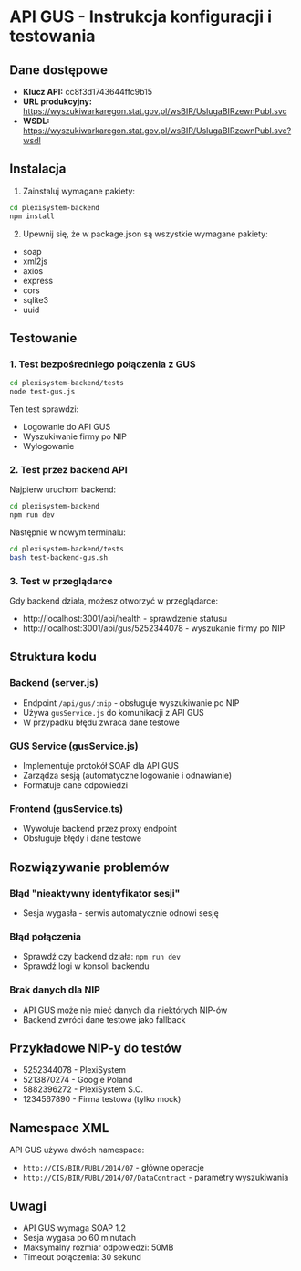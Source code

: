 # API GUS - Instrukcja konfiguracji i testowania

## Dane dostępowe
- **Klucz API:** cc8f3d1743644ffc9b15
- **URL produkcyjny:** https://wyszukiwarkaregon.stat.gov.pl/wsBIR/UslugaBIRzewnPubl.svc
- **WSDL:** https://wyszukiwarkaregon.stat.gov.pl/wsBIR/UslugaBIRzewnPubl.svc?wsdl

## Instalacja

1. Zainstaluj wymagane pakiety:
```bash
cd plexisystem-backend
npm install
```

2. Upewnij się, że w package.json są wszystkie wymagane pakiety:
- soap
- xml2js
- axios
- express
- cors
- sqlite3
- uuid

## Testowanie

### 1. Test bezpośredniego połączenia z GUS
```bash
cd plexisystem-backend/tests
node test-gus.js
```

Ten test sprawdzi:
- Logowanie do API GUS
- Wyszukiwanie firmy po NIP
- Wylogowanie

### 2. Test przez backend API
Najpierw uruchom backend:
```bash
cd plexisystem-backend
npm run dev
```

Następnie w nowym terminalu:
```bash
cd plexisystem-backend/tests
bash test-backend-gus.sh
```

### 3. Test w przeglądarce
Gdy backend działa, możesz otworzyć w przeglądarce:
- http://localhost:3001/api/health - sprawdzenie statusu
- http://localhost:3001/api/gus/5252344078 - wyszukanie firmy po NIP

## Struktura kodu

### Backend (server.js)
- Endpoint `/api/gus/:nip` - obsługuje wyszukiwanie po NIP
- Używa `gusService.js` do komunikacji z API GUS
- W przypadku błędu zwraca dane testowe

### GUS Service (gusService.js)
- Implementuje protokół SOAP dla API GUS
- Zarządza sesją (automatyczne logowanie i odnawianie)
- Formatuje dane odpowiedzi

### Frontend (gusService.ts)
- Wywołuje backend przez proxy endpoint
- Obsługuje błędy i dane testowe

## Rozwiązywanie problemów

### Błąd "nieaktywny identyfikator sesji"
- Sesja wygasła - serwis automatycznie odnowi sesję

### Błąd połączenia
- Sprawdź czy backend działa: `npm run dev`
- Sprawdź logi w konsoli backendu

### Brak danych dla NIP
- API GUS może nie mieć danych dla niektórych NIP-ów
- Backend zwróci dane testowe jako fallback

## Przykładowe NIP-y do testów
- 5252344078 - PlexiSystem
- 5213870274 - Google Poland  
- 5882396272 - PlexiSystem S.C.
- 1234567890 - Firma testowa (tylko mock)

## Namespace XML
API GUS używa dwóch namespace:
- `http://CIS/BIR/PUBL/2014/07` - główne operacje
- `http://CIS/BIR/PUBL/2014/07/DataContract` - parametry wyszukiwania

## Uwagi
- API GUS wymaga SOAP 1.2
- Sesja wygasa po 60 minutach
- Maksymalny rozmiar odpowiedzi: 50MB
- Timeout połączenia: 30 sekund
